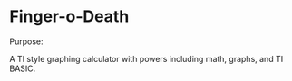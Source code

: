 Finger-o-Death
==============
Purpose:

A TI style graphing calculator with powers including math, graphs, and TI BASIC.
